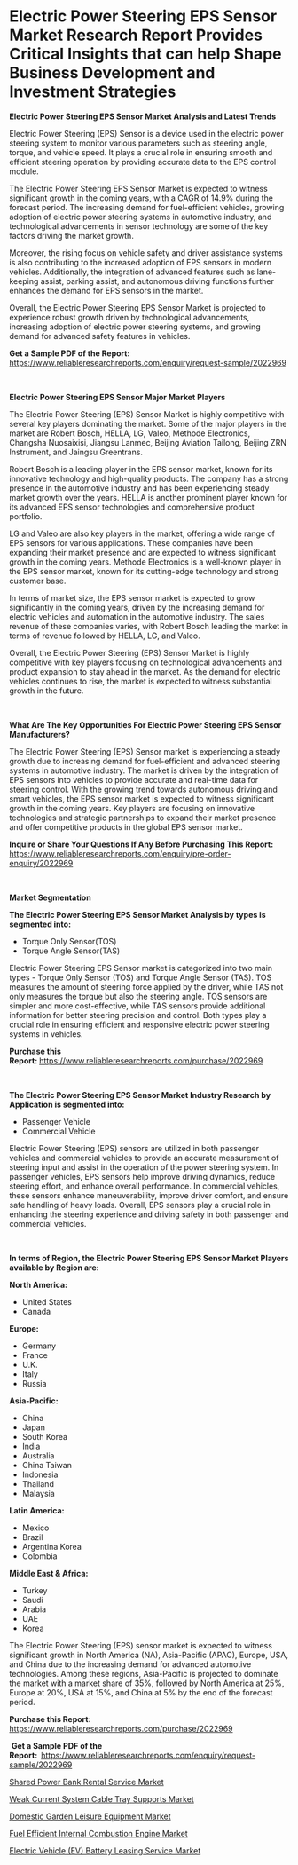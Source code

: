 <p><h1>Electric Power Steering EPS Sensor Market Research Report Provides Critical Insights that can help Shape Business Development and Investment Strategies</h1></p><p><strong>Electric Power Steering EPS Sensor Market Analysis and Latest Trends</strong></p>
<p><p>Electric Power Steering (EPS) Sensor is a device used in the electric power steering system to monitor various parameters such as steering angle, torque, and vehicle speed. It plays a crucial role in ensuring smooth and efficient steering operation by providing accurate data to the EPS control module.</p><p>The Electric Power Steering EPS Sensor Market is expected to witness significant growth in the coming years, with a CAGR of 14.9% during the forecast period. The increasing demand for fuel-efficient vehicles, growing adoption of electric power steering systems in automotive industry, and technological advancements in sensor technology are some of the key factors driving the market growth.</p><p>Moreover, the rising focus on vehicle safety and driver assistance systems is also contributing to the increased adoption of EPS sensors in modern vehicles. Additionally, the integration of advanced features such as lane-keeping assist, parking assist, and autonomous driving functions further enhances the demand for EPS sensors in the market.</p><p>Overall, the Electric Power Steering EPS Sensor Market is projected to experience robust growth driven by technological advancements, increasing adoption of electric power steering systems, and growing demand for advanced safety features in vehicles.</p></p>
<p><strong>Get a Sample PDF of the Report:&nbsp;</strong> <a href="https://www.reliableresearchreports.com/enquiry/request-sample/2022969">https://www.reliableresearchreports.com/enquiry/request-sample/2022969</a></p>
<p>&nbsp;</p>
<p><strong>Electric Power Steering EPS Sensor Major Market Players</strong></p>
<p><p>The Electric Power Steering (EPS) Sensor Market is highly competitive with several key players dominating the market. Some of the major players in the market are Robert Bosch, HELLA, LG, Valeo, Methode Electronics, Changsha Nuosaixisi, Jiangsu Lanmec, Beijing Aviation Tailong, Beijing ZRN Instrument, and Jaingsu Greentrans.</p><p>Robert Bosch is a leading player in the EPS sensor market, known for its innovative technology and high-quality products. The company has a strong presence in the automotive industry and has been experiencing steady market growth over the years. HELLA is another prominent player known for its advanced EPS sensor technologies and comprehensive product portfolio.</p><p>LG and Valeo are also key players in the market, offering a wide range of EPS sensors for various applications. These companies have been expanding their market presence and are expected to witness significant growth in the coming years. Methode Electronics is a well-known player in the EPS sensor market, known for its cutting-edge technology and strong customer base.</p><p>In terms of market size, the EPS sensor market is expected to grow significantly in the coming years, driven by the increasing demand for electric vehicles and automation in the automotive industry. The sales revenue of these companies varies, with Robert Bosch leading the market in terms of revenue followed by HELLA, LG, and Valeo.</p><p>Overall, the Electric Power Steering (EPS) Sensor Market is highly competitive with key players focusing on technological advancements and product expansion to stay ahead in the market. As the demand for electric vehicles continues to rise, the market is expected to witness substantial growth in the future.</p></p>
<p>&nbsp;</p>
<p><strong>What Are The Key Opportunities For Electric Power Steering EPS Sensor Manufacturers?</strong></p>
<p><p>The Electric Power Steering (EPS) Sensor market is experiencing a steady growth due to increasing demand for fuel-efficient and advanced steering systems in automotive industry. The market is driven by the integration of EPS sensors into vehicles to provide accurate and real-time data for steering control. With the growing trend towards autonomous driving and smart vehicles, the EPS sensor market is expected to witness significant growth in the coming years. Key players are focusing on innovative technologies and strategic partnerships to expand their market presence and offer competitive products in the global EPS sensor market.</p></p>
<p><strong>Inquire or Share Your Questions If Any Before Purchasing This Report:</strong> <a href="https://www.reliableresearchreports.com/enquiry/pre-order-enquiry/2022969">https://www.reliableresearchreports.com/enquiry/pre-order-enquiry/2022969</a></p>
<p>&nbsp;</p>
<p><strong>Market Segmentation</strong></p>
<p><strong>The Electric Power Steering EPS Sensor Market Analysis by types is segmented into:</strong></p>
<p><ul><li>Torque Only Sensor(TOS)</li><li>Torque Angle Sensor(TAS)</li></ul></p>
<p><p>Electric Power Steering EPS Sensor market is categorized into two main types - Torque Only Sensor (TOS) and Torque Angle Sensor (TAS). TOS measures the amount of steering force applied by the driver, while TAS not only measures the torque but also the steering angle. TOS sensors are simpler and more cost-effective, while TAS sensors provide additional information for better steering precision and control. Both types play a crucial role in ensuring efficient and responsive electric power steering systems in vehicles.</p></p>
<p><strong>Purchase this Report:&nbsp;</strong><a href="https://www.reliableresearchreports.com/purchase/2022969">https://www.reliableresearchreports.com/purchase/2022969</a></p>
<p>&nbsp;</p>
<p><strong>The Electric Power Steering EPS Sensor Market Industry Research by Application is segmented into:</strong></p>
<p><ul><li>Passenger Vehicle</li><li>Commercial Vehicle</li></ul></p>
<p><p>Electric Power Steering (EPS) sensors are utilized in both passenger vehicles and commercial vehicles to provide an accurate measurement of steering input and assist in the operation of the power steering system. In passenger vehicles, EPS sensors help improve driving dynamics, reduce steering effort, and enhance overall performance. In commercial vehicles, these sensors enhance maneuverability, improve driver comfort, and ensure safe handling of heavy loads. Overall, EPS sensors play a crucial role in enhancing the steering experience and driving safety in both passenger and commercial vehicles.</p></p>
<p>&nbsp;</p>
<p><strong>In terms of Region, the Electric Power Steering EPS Sensor Market Players available by Region are:</strong></p>
<p>
    <p> <strong> North America: </strong>
        <ul>
            <li>United States</li>
            <li>Canada</li>
        </ul>
        </p> 
    <p> <strong> Europe: </strong>
        <ul>
            <li>Germany</li>
            <li>France</li>
            <li>U.K.</li>
            <li>Italy</li>
            <li>Russia</li>
        </ul>
        </p> 
    <p> <strong> Asia-Pacific: </strong>
        <ul>
            <li>China</li>
            <li>Japan</li>
            <li>South Korea</li>
            <li>India</li>
            <li>Australia</li>
            <li>China Taiwan</li>
            <li>Indonesia</li>
            <li>Thailand</li>
            <li>Malaysia</li>
        </ul>
        </p> 
    <p> <strong> Latin America: </strong>
        <ul>
            <li>Mexico</li>
            <li>Brazil</li>
            <li>Argentina Korea</li>
            <li>Colombia</li>
        </ul>
        </p> 
    <p> <strong> Middle East & Africa: </strong>
        <ul>
            <li>Turkey</li>
            <li>Saudi</li>
            <li>Arabia</li>
            <li>UAE</li>
            <li>Korea</li>
        </ul>
    </p>
    </p>
<p><p>The Electric Power Steering (EPS) sensor market is expected to witness significant growth in North America (NA), Asia-Pacific (APAC), Europe, USA, and China due to the increasing demand for advanced automotive technologies. Among these regions, Asia-Pacific is projected to dominate the market with a market share of 35%, followed by North America at 25%, Europe at 20%, USA at 15%, and China at 5% by the end of the forecast period.</p></p>
<p><strong>Purchase this Report: </strong><a href="https://www.reliableresearchreports.com/purchase/2022969">https://www.reliableresearchreports.com/purchase/2022969</a></p>
<p>&nbsp;<strong>Get a Sample PDF of the Report:&nbsp;&nbsp;</strong><a href="https://www.reliableresearchreports.com/enquiry/request-sample/2022969">https://www.reliableresearchreports.com/enquiry/request-sample/2022969</a></p>
<p><strong></strong></p>
<p><p><a href="https://flame-sidecar-702.notion.site/Shared-Power-Bank-Rental-Service-Market-Research-Report-Unlocks-Analysis-on-the-Market-Financial-Sta-0239a4367c1341769261b2a530ffd2f3">Shared Power Bank Rental Service Market</a></p><p><a href="https://full-wildebeest-80b.notion.site/Weak-Current-System-Cable-Tray-Supports-Market-Dynamics-2024-2031-Also-about-Its-Market-Trends-Pro-632f78af2f8b4517a181e322114ed11a">Weak Current System Cable Tray Supports Market</a></p><p><a href="https://view.publitas.com/reportprime-1/domestic-garden-leisure-equipment-market-size-market-share-and-global-market-analysis-report-2024-2031/">Domestic Garden Leisure Equipment Market</a></p><p><a href="https://view.publitas.com/reportprime-1/fuel-efficient-internal-combustion-engine-market-size-and-examines-its-market-scope-with-a-primary-focus-on-growth-opportunities-and-forecasted-trends-spanning-from-2024-to-2031/">Fuel Efficient Internal Combustion Engine Market</a></p><p><a href="https://pretty-mail-caf.notion.site/Global-Electric-Vehicle-EV-Battery-Leasing-Service-Market-Size-and-Market-Trends-Insights-and-Pro-fa1f6233aeb6489a9d0796932515816e">Electric Vehicle (EV) Battery Leasing Service Market</a></p></p>